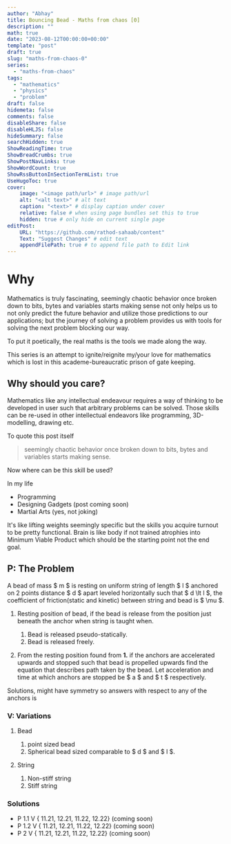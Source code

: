 ```yaml
---
author: "Abhay"
title: Bouncing Bead - Maths from chaos [0]
description: ""
math: true
date: "2023-08-12T00:00:00+00:00"
template: "post"
draft: true
slug: "maths-from-chaos-0"
series:
  - "maths-from-chaos"
tags:
  - "mathematics"
  - "physics"
  - "problem"
draft: false
hidemeta: false
comments: false
disableShare: false
disableHLJS: false
hideSummary: false
searchHidden: true
ShowReadingTime: true
ShowBreadCrumbs: true
ShowPostNavLinks: true
ShowWordCount: true
ShowRssButtonInSectionTermList: true
UseHugoToc: true
cover:
    image: "<image path/url>" # image path/url
    alt: "<alt text>" # alt text
    caption: "<text>" # display caption under cover
    relative: false # when using page bundles set this to true
    hidden: true # only hide on current single page
editPost:
    URL: "https://github.com/rathod-sahaab/content"
    Text: "Suggest Changes" # edit text
    appendFilePath: true # to append file path to Edit link
---
```


# Why
Mathematics is truly fascinating, seemingly chaotic behavior once broken down to bits, bytes and variables starts making sense not only helps us to not only predict the future behavior and utilize those predictions to our applications; but the journey of solving a problem provides us with tools for solving the next problem blocking our way.

To put it poetically, the real maths is the tools we made along the way.

This series is an attempt to ignite/reignite my/your love for mathematics which is lost in this academe-bureaucratic prison of gate keeping.

## Why should you care?
Mathematics like any intellectual endeavour requires a way of thinking to be developed in user such that arbitrary problems can be solved. Those skills can be re-used in other intellectual endeavors like programming, 3D-modelling, drawing etc.

To quote this post itself
> seemingly chaotic behavior once broken down to bits, bytes and variables starts making sense.

Now where can be this skill be used?

In my life
- Programming
- Designing Gadgets (post coming soon)
- Martial Arts (yes, not joking)

It's like lifting weights seemingly specific but the skills you acquire turnout to be pretty functional. Brain is like body if not trained atrophies into Minimum Viable Product which should be the starting point not the end goal.

## P: The Problem
A bead of mass $ m $ is resting on uniform string of length $ l $ anchored on 2 points distance $ d $ apart leveled horizontally such that  $ d \lt l $, the coefficient of friction(static and kinetic) between string and bead is $ \mu $.

1. Resting position of bead, if the bead is release from the position just beneath the anchor when string is taught when.
    1. Bead is released pseudo-statically.
    2. Bead is released freely.

2. From the resting position found from **1.** if the anchors are accelerated upwards and stopped such that bead is propelled upwards find the equation that describes path taken by the bead. Let acceleration and time at which anchors are stopped be $ a $ and $ t $ respectively.


Solutions, might have symmetry so answers with respect to any of the anchors is

### V: Variations
1. Bead
    1. point sized bead
    2. Spherical bead sized comparable to $ d $ and $ l $.

2. String
    1. Non-stiff string
    2. Stiff string

### Solutions
- P 1.1 V { 11.21, 12.21, 11.22, 12.22} (coming soon)
- P 1.2 V { 11.21, 12.21, 11.22, 12.22} (coming soon)
- P 2   V { 11.21, 12.21, 11.22, 12.22} (coming soon)